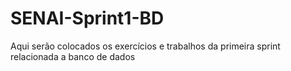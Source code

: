 # SENAI-Sprint1-BD
Aqui serão colocados os exercícios e trabalhos da primeira sprint relacionada a banco de dados
